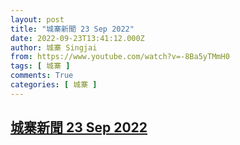 ```yaml
---
layout: post
title: "城寨新聞 23 Sep 2022"
date: 2022-09-23T13:41:12.000Z
author: 城寨 Singjai
from: https://www.youtube.com/watch?v=-8Ba5yTMmH0
tags: [ 城寨 ]
comments: True
categories: [ 城寨 ]
---
```

<!--1663940472000-->
[城寨新聞 23 Sep 2022](https://www.youtube.com/watch?v=-8Ba5yTMmH0)
------

<div>

</div>
